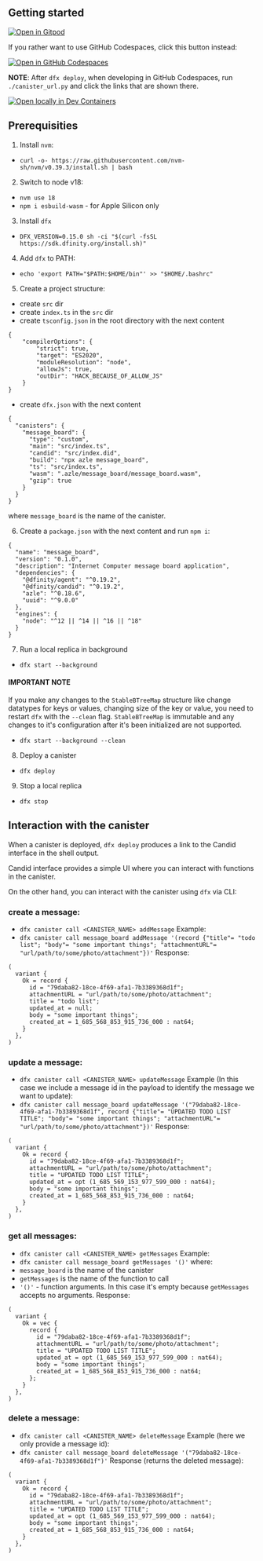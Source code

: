 ## Getting started

[![Open in Gitpod](https://gitpod.io/button/open-in-gitpod.svg)](https://gitpod.io/#https://github.com/fxgst/icp-message-board-contract)

If you rather want to use GitHub Codespaces, click this button instead:

[![Open in GitHub Codespaces](https://github.com/codespaces/badge.svg)](https://codespaces.new/fxgst/icp-message-board-contract?quickstart=1)

**NOTE**: After `dfx deploy`, when developing in GitHub Codespaces, run `./canister_url.py` and click the links that are shown there.

[![Open locally in Dev Containers](https://img.shields.io/static/v1?label=Dev%20Containers&message=Open&color=blue&logo=visualstudiocode)](https://vscode.dev/redirect?url=vscode://ms-vscode-remote.remote-containers/cloneInVolume?url=https://github.com/fxgst/icp-message-board-contract)

## Prerequisities

1. Install `nvm`:
- `curl -o- https://raw.githubusercontent.com/nvm-sh/nvm/v0.39.3/install.sh | bash`

2. Switch to node v18:
- `nvm use 18`
- `npm i esbuild-wasm` - for Apple Silicon only

3. Install `dfx`
- `DFX_VERSION=0.15.0 sh -ci "$(curl -fsSL https://sdk.dfinity.org/install.sh)"`

4. Add `dfx` to PATH:
- `echo 'export PATH="$PATH:$HOME/bin"' >> "$HOME/.bashrc"`

5. Create a project structure:
- create `src` dir
- create `index.ts` in the `src` dir
- create `tsconfig.json` in the root directory with the next content
```
{
    "compilerOptions": {
        "strict": true,
        "target": "ES2020",
        "moduleResolution": "node",
        "allowJs": true,
        "outDir": "HACK_BECAUSE_OF_ALLOW_JS"
    }
}
```
- create `dfx.json` with the next content
```
{
  "canisters": {
    "message_board": {
      "type": "custom",
      "main": "src/index.ts",
      "candid": "src/index.did",
      "build": "npx azle message_board",
      "ts": "src/index.ts",
      "wasm": ".azle/message_board/message_board.wasm",
      "gzip": true
    }
  }
}
```
where `message_board` is the name of the canister. 

6. Create a `package.json` with the next content and run `npm i`:
```
{
  "name": "message_board",
  "version": "0.1.0",
  "description": "Internet Computer message board application",
  "dependencies": {
    "@dfinity/agent": "^0.19.2",
    "@dfinity/candid": "^0.19.2",
    "azle": "^0.18.6",
    "uuid": "^9.0.0"
  },
  "engines": {
    "node": "^12 || ^14 || ^16 || ^18"
  }
}
```

7. Run a local replica in background
- `dfx start --background`

#### IMPORTANT NOTE 
If you make any changes to the `StableBTreeMap` structure like change datatypes for keys or values, changing size of the key or value, you need to restart `dfx` with the `--clean` flag. `StableBTreeMap` is immutable and any changes to it's configuration after it's been initialized are not supported.
- `dfx start --background --clean`

8. Deploy a canister
- `dfx deploy`

9. Stop a local replica
- `dfx stop`

## Interaction with the canister

When a canister is deployed, `dfx deploy` produces a link to the Candid interface in the shell output.

Candid interface provides a simple UI where you can interact with functions in the canister.

On the other hand, you can interact with the canister using `dfx` via CLI:
### create a message:
- `dfx canister call <CANISTER_NAME> addMessage`
Example: 
- `dfx canister call message_board addMessage '(record {"title"= "todo list"; "body"= "some important things"; "attachmentURL"= "url/path/to/some/photo/attachment"})'`
Response:
```
(
  variant {
    Ok = record {
      id = "79daba82-18ce-4f69-afa1-7b3389368d1f";
      attachmentURL = "url/path/to/some/photo/attachment";
      title = "todo list";
      updated_at = null;
      body = "some important things";
      created_at = 1_685_568_853_915_736_000 : nat64;
    }
  },
)
```

### update a message:
- `dfx canister call <CANISTER_NAME> updateMessage`
Example (In this case we include a message id in the payload to identify the message we want to update): 
- `dfx canister call message_board updateMessage '("79daba82-18ce-4f69-afa1-7b3389368d1f", record {"title"= "UPDATED TODO LIST TITLE"; "body"= "some important things"; "attachmentURL"= "url/path/to/some/photo/attachment"})'`
Response:
```
(
  variant {
    Ok = record {
      id = "79daba82-18ce-4f69-afa1-7b3389368d1f";
      attachmentURL = "url/path/to/some/photo/attachment";
      title = "UPDATED TODO LIST TITLE";
      updated_at = opt (1_685_569_153_977_599_000 : nat64);
      body = "some important things";
      created_at = 1_685_568_853_915_736_000 : nat64;
    }
  },
)
```

### get all messages:
- `dfx canister call <CANISTER_NAME> getMessages`
Example:
- `dfx canister call message_board getMessages '()'`
where:
- `message_board` is the name of the canister
- `getMessages` is the name of the function to call
- `'()'` - function arguments. In this case it's empty because `getMessages` accepts no arguments.
Response:
```
(
  variant {
    Ok = vec {
      record {
        id = "79daba82-18ce-4f69-afa1-7b3389368d1f";
        attachmentURL = "url/path/to/some/photo/attachment";
        title = "UPDATED TODO LIST TITLE";
        updated_at = opt (1_685_569_153_977_599_000 : nat64);
        body = "some important things";
        created_at = 1_685_568_853_915_736_000 : nat64;
      };
    }
  },
)
```

### delete a message:
- `dfx canister call <CANISTER_NAME> deleteMessage`
Example (here we only provide a message id):
- `dfx canister call message_board deleteMessage '("79daba82-18ce-4f69-afa1-7b3389368d1f")'`
Response (returns the deleted message):
```
(
  variant {
    Ok = record {
      id = "79daba82-18ce-4f69-afa1-7b3389368d1f";
      attachmentURL = "url/path/to/some/photo/attachment";
      title = "UPDATED TODO LIST TITLE";
      updated_at = opt (1_685_569_153_977_599_000 : nat64);
      body = "some important things";
      created_at = 1_685_568_853_915_736_000 : nat64;
    }
  },
)
```
